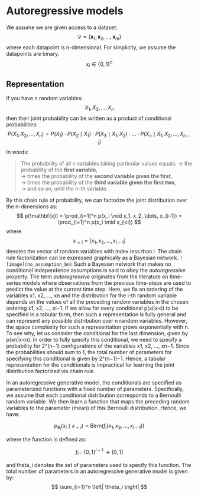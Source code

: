 # Autoregressive models
We assume we are given access to a dataset:
$$
\mathcal{D} = \{ \mathbf{x}_1, \mathbf{x}_2, \dots, \mathbf{x}_m \}
$$
where each datapoint is n-dimensional. For simplicity, we assume the datapoints are binary.
$$
x_i \in \{0,1\}^n
$$
## Representation
If you have n random variables:
$$
X_1, X_2, \dots, X_n
$$
then their joint probability can be written as a product of conditional probabilities:
$$
P(X_1, X_2, \dots, X_n) = P(X_1) \cdot P(X_2 \mid X_1) \cdot P(X_3 \mid X_1, X_2) \cdot \dots \cdot P(X_n \mid X_1, X_2, \dots, X_{n-1})
$$
In words:
> The probability of all n variables taking particular values equals:
> → the probability of the **first variable**,  
> → times the probability of the **second variable given the first**,  
> → times the probability of the **third variable given the first two**,  
> → and so on, until the n-th variable.

By this chain rule of probability, we can factorize the joint distribution over the n-dimensions as:
$$
p(\mathbf{x}) = \prod_{i=1}^n p(x_i \mid x_1, x_2, \dots, x_{i-1}) = \prod_{i=1}^n p(x_i \mid x_{<i})
$$
where
$$
x_{<i} = [x_1, x_2, \dots, x_{i-1}]
$$
denotes the vector of random variables with index less than i.
The chain rule factorization can be expressed graphically as a Bayesian network.
`![image](no_assumption_bn)`
Such a Bayesian network that makes no conditional independence assumptions is said to obey the _autoregressive_ property. The term _autoregressive_ originates from the literature on time-series models where observations from the previous time-steps are used to predict the value at the current time step. Here, we fix an ordering of the variables x1, x2, …, xn and the distribution for the i-th random variable depends on the values of all the preceding random variables in the chosen ordering x1, x2, …, xi−1.
If we allow for every conditional p(xi|x<i) to be specified in a tabular form, then such a representation is fully general and can represent any possible distribution over n random variables. However, the space complexity for such a representation grows exponentially with n.
To see why, let us consider the conditional for the last dimension, given by p(xn|x<n). In order to fully specify this conditional, we need to specify a probability for 2^(n−1) configurations of the variables x1, x2, …, xn−1. Since the probabilities should sum to 1, the total number of parameters for specifying this conditional is given by 2^(n−1)−1. Hence, a tabular representation for the conditionals is impractical for learning the joint distribution factorized via chain rule.

In an autoregressive generative model, the conditionals are specified as parameterized functions with a fixed number of parameters. Specifically, we assume that each conditional distribution corresponds to a Bernoulli random variable. We then learn a function that maps the preceding random variables to the parameter (mean) of this Bernoulli distribution. Hence, we have:

$$
p_{\theta_i}(x_i \mid x_{<i}) = \text{Bern} \left( f_i(x_1, x_2, \dots, x_{i-1}) \right)
$$

where the function is defined as:

$$
f_i : \{0,1\}^{i-1} \to [0,1]
$$

and theta_i denotes the set of parameters used to specify this function.
The total number of parameters in an autoregressive generative model is given by:
$$
\sum_{i=1}^n \left| \theta_i \right|
$$
